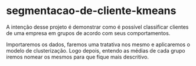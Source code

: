 # segmentacao-de-cliente-kmeans

A intenção desse projeto é demonstrar como é possível classificar clientes de uma empresa em grupos de acordo com seus comportamentos.

Importaremos os dados, faremos uma tratativa nos mesmo e aplicaremos o modelo de clusterização. Logo depois, entendo as médias de cada grupo iremos nomear os mesmos para que fique mais descritivo.
